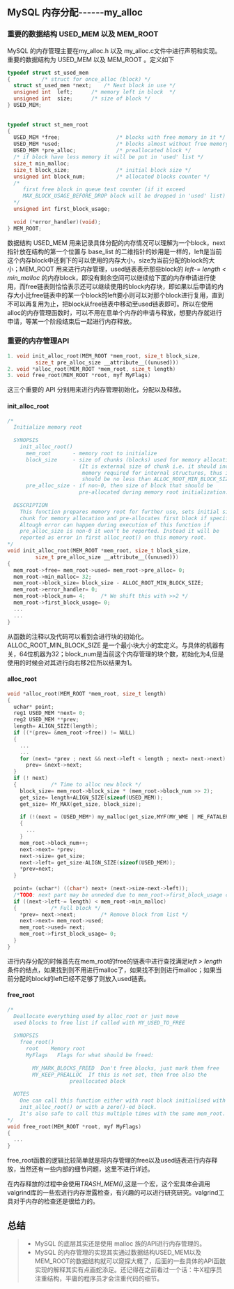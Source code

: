 ## MySQL 内存分配------my_alloc

### 重要的数据结构 USED_MEM 以及 MEM_ROOT

MySQL 的内存管理主要在my_alloc.h 以及 my_alloc.c文件中进行声明和实现。重要的数据结构为 USED_MEM 以及 MEM_ROOT 。定义如下

```cpp
typedef struct st_used_mem
{          /* struct for once_alloc (block) */
  struct st_used_mem *next;    /* Next block in use */
  unsigned int  left;      /* memory left in block  */
  unsigned int  size;      /* size of block */
} USED_MEM;
 
 
typedef struct st_mem_root
{
  USED_MEM *free;                  /* blocks with free memory in it */
  USED_MEM *used;                  /* blocks almost without free memory */                                                                     
  USED_MEM *pre_alloc;             /* preallocated block */
  /* if block have less memory it will be put in 'used' list */
  size_t min_malloc;
  size_t block_size;               /* initial block size */
  unsigned int block_num;          /* allocated blocks counter */
  /*  
     first free block in queue test counter (if it exceed 
     MAX_BLOCK_USAGE_BEFORE_DROP block will be dropped in 'used' list)
  */
  unsigned int first_block_usage;
 
  void (*error_handler)(void);
} MEM_ROOT;

```

数据结构 USED_MEM 用来记录具体分配的内存情况可以理解为一个block，next指针放在结构的第一个位置与 base_list 的二维指针的妙用是一样的，left是当前这个内存block中还剩下的可以使用的内存大小，size为当前分配的block的大小；MEM_ROOT 用来进行内存管理，used链表表示那些block的 *left-= length < min_malloc* 的内存block，即没有剩余空间可以继续给下面的内存申请进行使用，而free链表则恰恰表示还可以继续使用的block内存块，即如果以后申请的内存大小比free链表中的某一个block的left要小则可以对那个block进行复用，直到不可以再复用为止，把block从free链表中移动至used链表即可。所以在使用alloc的内存管理函数时，可以不用在意单个内存的申请与释放，想要内存就进行申请，等某一个阶段结束后一起进行内存释放。

### 重要的内存管理API

```cpp
1. void init_alloc_root(MEM_ROOT *mem_root, size_t block_size,
         size_t pre_alloc_size __attribute__((unused)))
2. void *alloc_root(MEM_ROOT *mem_root, size_t length)
3. void free_root(MEM_ROOT *root, myf MyFlags)
```

这三个重要的 API 分别用来进行内存管理初始化，分配以及释放。

#### init_alloc_root

```cpp
/*
  Initialize memory root
 
  SYNOPSIS
    init_alloc_root()
      mem_root       - memory root to initialize
      block_size     - size of chunks (blocks) used for memory allocation
                       (It is external size of chunk i.e. it should include
                        memory required for internal structures, thus it
                        should be no less than ALLOC_ROOT_MIN_BLOCK_SIZE)
      pre_alloc_size - if non-0, then size of block that should be
                       pre-allocated during memory root initialization.
 
  DESCRIPTION
    This function prepares memory root for further use, sets initial size of
    chunk for memory allocation and pre-allocates first block if specified.
    Altough error can happen during execution of this function if
    pre_alloc_size is non-0 it won't be reported. Instead it will be
    reported as error in first alloc_root() on this memory root.
*/
void init_alloc_root(MEM_ROOT *mem_root, size_t block_size,
         size_t pre_alloc_size __attribute__((unused)))
{
  mem_root->free= mem_root->used= mem_root->pre_alloc= 0;
  mem_root->min_malloc= 32;
  mem_root->block_size= block_size - ALLOC_ROOT_MIN_BLOCK_SIZE;
  mem_root->error_handler= 0;
  mem_root->block_num= 4;     /* We shift this with >>2 */
  mem_root->first_block_usage= 0;
  ...
  ...
}
```

从函数的注释以及代码可以看到会进行块的初始化。 ALLOC_ROOT_MIN_BLOCK_SIZE 是一个最小块大小的宏定义。与具体的机器有关，64位机器为32；block_num是当前这个内存管理的块个数，初始化为4,但是使用的时候会对其进行向右移2位所以结果为1。

#### alloc_root

```cpp
void *alloc_root(MEM_ROOT *mem_root, size_t length)         
{
  uchar* point;               
  reg1 USED_MEM *next= 0;     
  reg2 USED_MEM **prev;   
  length= ALIGN_SIZE(length);   
  if ((*(prev= &mem_root->free)) != NULL)
  {                            
    ...
    ...
    for (next= *prev ; next && next->left < length ; next= next->next)
      prev= &next->next;       
  }                            
  if (! next)                    
  {           /* Time to alloc new block */      
    block_size= mem_root->block_size * (mem_root->block_num >> 2);
    get_size= length+ALIGN_SIZE(sizeof(USED_MEM));
    get_size= MY_MAX(get_size, block_size);
                                 
    if (!(next = (USED_MEM*) my_malloc(get_size,MYF(MY_WME | ME_FATALERROR))))
    {                            
      ...
    }                     
    mem_root->block_num++;                                                                                                                     
    next->next= *prev;    
    next->size= get_size;   
    next->left= get_size-ALIGN_SIZE(sizeof(USED_MEM));
    *prev=next;          
  }
     
  point= (uchar*) ((char*) next+ (next->size-next->left));  
  /*TODO: next part may be unneded due to mem_root->first_block_usage counter*/
  if ((next->left-= length) < mem_root->min_malloc)
  {           /* Full block */
    *prev= next->next;        /* Remove block from list */
    next->next= mem_root->used;
    mem_root->used= next;   
    mem_root->first_block_usage= 0;
  }  
}

```

进行内存分配的时候首先在mem_root的free的链表中进行查找满足*left > length*条件的结点，如果找到则不用进行malloc了，如果找不到则进行malloc；如果当前分配的block的left已经不足够了则放入used链表。

#### free_root

```cpp
/*                         
  Deallocate everything used by alloc_root or just move 
  used blocks to free list if called with MY_USED_TO_FREE
                           
  SYNOPSIS                 
    free_root()            
      root    Memory root  
      MyFlags   Flags for what should be freed: 
                           
        MY_MARK_BLOCKS_FREED  Don't free blocks, just mark them free
        MY_KEEP_PREALLOC  If this is not set, then free also the
                    preallocated block
                           
  NOTES                    
    One can call this function either with root block initialised with
    init_alloc_root() or with a zero()-ed block.            
    It's also safe to call this multiple times with the same mem_root.
*/                         
void free_root(MEM_ROOT *root, myf MyFlags)
{
  ...
}
```

free_root函数的逻辑比较简单就是将内存管理的free以及used链表进行内存释放，当然还有一些内部的细节问题，这里不进行详述。

在内存释放的过程中会使用*TRASH_MEM()*,这是一个宏，这个宏具体会调用valgrind库的一些宏进行内存泄露检查，有兴趣的可以进行研究研究。valgrind工具对于内存的检查还是很给力的。

## 总结

>* MySQL 的底层其实还是使用 malloc 族的API进行内存管理的。
>* MySQL 的内存管理的实现其实通过数据结构USED_MEM以及MEM_ROOT的数据结构就可以窥探大概了，后面的一些具体的API函数实现的解释其实有点画蛇添足。还记得在之前看过一个话：牛X程序员注重结构，平庸的程序员才会注重代码的细节。

